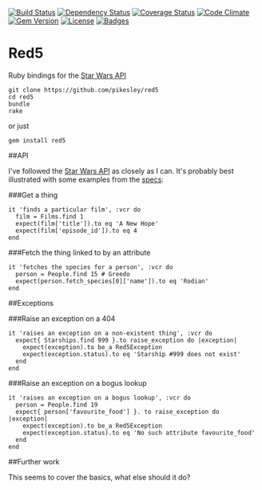 [![Build Status](https://travis-ci.org/pikesley/red5.svg)](https://travis-ci.org/pikesley/red5)
[![Dependency Status](http://img.shields.io/gemnasium/pikesley/red5.svg)](https://gemnasium.com/pikesley/red5)
[![Coverage Status](http://img.shields.io/coveralls/pikesley/red5.svg)](https://coveralls.io/r/pikesley/red5)
[![Code Climate](http://img.shields.io/codeclimate/github/pikesley/red5.svg)](https://codeclimate.com/github/pikesley/red5)
[![Gem Version](http://img.shields.io/gem/v/red5.svg)](https://rubygems.org/gems/red5)
[![License](http://img.shields.io/:license-mit-blue.svg)](http://pikesley.mit-license.org)
[![Badges](http://img.shields.io/:badges-7/7-ff6799.svg)](https://github.com/badges/badgerbadgerbadger)

# Red5

Ruby bindings for the [Star Wars API](http://swapi.co)

    git clone https://github.com/pikesley/red5
    cd red5
    bundle
    rake

or just

    gem install red5

##API

I've followed the [Star Wars API](http://swapi.co/documentation#intro) as closely as I can. It's probably best illustrated with some examples from the [specs](https://github.com/pikesley/red5/tree/master/spec):

###Get a thing

    it 'finds a particular film', :vcr do
      film = Films.find 1
      expect(film['title']).to eq 'A New Hope'
      expect(film['episode_id']).to eq 4
    end

###Fetch the thing linked to by an attribute

    it 'fetches the species for a person', :vcr do
      person = People.find 15 # Greedo
      expect(person.fetch_species[0]['name']).to eq 'Rodian'
    end

##Exceptions

###Raise an exception on a 404

    it 'raises an exception on a non-existent thing', :vcr do
      expect{ Starships.find 999 }.to raise_exception do |exception|
        expect(exception).to be_a Red5Exception
        expect(exception.status).to eq 'Starship #999 does not exist'
      end
    end

###Raise an exception on a bogus lookup

    it 'raises an exception on a bogus lookup', :vcr do
      person = People.find 19
      expect{ person['favourite_food'] }. to raise_exception do |exception|
        expect(exception).to be_a Red5Exception
        expect(exception.status).to eq 'No such attribute favourite_food'
      end
    end

##Further work

This seems to cover the basics, what else should it do?
